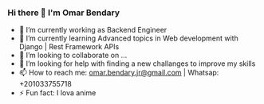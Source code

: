 ### Hi there 👋 I'm Omar Bendary

- 🔭 I’m currently working as Backend Engineer
- 🌱 I’m currently learning Advanced topics in Web development with Django | Rest Framework APIs
- 👯 I’m looking to collaborate on ...
- 🤔 I’m looking for help with finding a new challanges to improve my skills
- 📫 How to reach me: omar.bendary.jr@gmail.com | Whatsap: +201033755718
- ⚡ Fun fact: I lova anime
